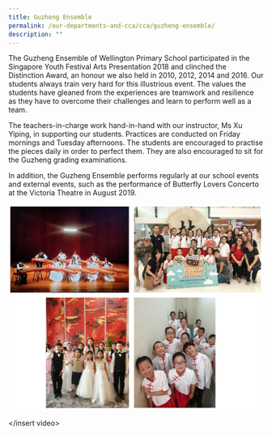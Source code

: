 ```yaml
---
title: Guzheng Ensemble
permalink: /our-departments-and-cca/cca/guzheng-ensemble/
description: ""
---
```

The Guzheng Ensemble of Wellington Primary School participated in the Singapore Youth Festival Arts Presentation 2018 and clinched the Distinction Award, an honour we also held in 2010, 2012, 2014 and 2016. Our students always train very hard for this illustrious event. The values the students have gleaned from the experiences are teamwork and resilience as they have to overcome their challenges and learn to perform well as a team.

The teachers-in-charge work hand-in-hand with our instructor, Ms Xu Yiping, in supporting our students. Practices are conducted on Friday mornings and Tuesday afternoons. The students are encouraged to practise the pieces daily in order to perfect them. They are also encouraged to sit for the Guzheng grading examinations.

In addition, the Guzheng Ensemble performs regularly at our school events and external events, such as the performance of Butterfly Lovers Concerto at the Victoria Theatre in August 2019. 

![](/images/guzheng%20ensemble.jpg)

</insert video>